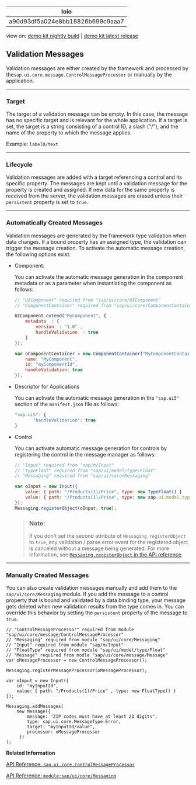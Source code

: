 <!-- loioa90d93df5a024e8bb18826b699c9aaa7 -->

| loio |
| -----|
| a90d93df5a024e8bb18826b699c9aaa7 |

<div id="loio">

view on: [demo kit nightly build](https://sdk.openui5.org/nightly/#/topic/a90d93df5a024e8bb18826b699c9aaa7) | [demo kit latest release](https://sdk.openui5.org/topic/a90d93df5a024e8bb18826b699c9aaa7)</div>

## Validation Messages

Validation messages are either created by the framework and processed by the`sap.ui.core.message.ControlMessageProcessor` or manually by the application.

***

<a name="loioa90d93df5a024e8bb18826b699c9aaa7__section_y31_smj_rhb"/>

### Target

The target of a validation message can be empty. In this case, the message has no specific target and is relevant for the whole application. If a target is set, the target is a string consisting of a control ID, a slash \("/"\), and the name of the property to which the message applies.

Example: `label0/text`

***

<a name="loioa90d93df5a024e8bb18826b699c9aaa7__section_arh_tmj_rhb"/>

### Lifecycle

Validation messages are added with a target referencing a control and its specific property. The messages are kept until a validation message for the property is created and assigned. If new data for the same property is received from the server, the validation messages are erased unless their `persistent` property is set to `true`.

***

<a name="loioa90d93df5a024e8bb18826b699c9aaa7__section_w2c_jmj_rhb"/>

### Automatically Created Messages

Validation messages are generated by the framework type validation when data changes. If a bound property has an assigned type, the validation can trigger the message creation. To activate the automatic message creation, the following options exist:

-   Component:

    You can activate the automatic message generation in the component metadata or as a parameter when instantiating the component as follows:

    ```js
    // "UIComponent" required from "sap/ui/core/UIComponent"
    // "ComponentContainer" required from "sap/ui/core/ComponentContainer"
    
    UIComponent.extend("MyComponent", {
        metadata  : {
            version  : "1.0" ,
            handleValidation  : true
        }
    });
    ```

    ```js
    var oComponentContainer = new ComponentContainer("MyComponentContainer", {
        name: "MyComponent",
        id: "myComponentId",
        handleValidation: true
    });
    ```

-   Descriptor for Applications

    You can activate the automatic message generation in the `"sap.ui5"` section of the `manifest.json` file as follows:

    ```js
    "sap.ui5": {
           "handleValidation": true
    }
    ```

-   Control

    You can activate automatic message generation for controls by registering the control in the message manager as follows:

    ```js
    // "Input" required from "sap/m/Input"
    // "TypeFloat" required from "sap/ui/model/type/Float"
    // "Messaging" required from "sap/ui/core/Messaging"
    
    var oInput = new Input({
        value: { path: "/Products(1)/Price", type: new TypeFloat() }
        value: { path: "/Products(1)/Price", type: new sap.ui.model.type.Float() }
    });
    Messaging.registerObject(oInput, true);
    ```

    > ### Note:  
    > If you don't set the second attribute of `Messaging.registerObject` to `true`, any validation / parse error event for the registered object is canceled without a message being generated. For more information, see [`Messaging.registerObject` in the API reference](https://sdk.openui5.org/api/module:sap/ui/core/Messaging%23methods/sap/ui/core/Messaging.registerObject). 


***

### Manually Created Messages

You can also create validation messages manually and add them to the `sap/ui/core/Messaging` module. If you add the message to a control property that is bound and validated by a data binding type, your message gets deleted when new validation results from the type comes in. You can override this behavior by setting the `persistent` property of the message to `true`.

```
// "ControlMessageProcessor" required from module "sap/ui/core/message/ControlMessageProcessor"
// "Messaging" required from module "sap/ui/core/Messaging"
// "Input" required from module "sap/m/Input"
// "FloatType" required from module "sap/ui/model/type/Float"
// "Message" required from modle "sap/ui/core/message/Message"
var oMessageProcessor = new ControlMessageProcessor();

Messaging.registerMessageProcessor(oMessageProcessor);

var oInput = new Input({
    id: "myInputId",
    value: { path: "/Products(1)/Price" , type: new FloatType() }
});

Messaging.addMessages(
    new Message({
        message: "ZIP codes must have at least 23 digits",
        type: sap.ui.core.MessageType.Error,
        target: "myInputId/value",
        processor: oMessageProcessor
     })
);
```

**Related Information**  


[API Reference: `sap.ui.core.ControlMessageProcessor`](https://sdk.openui5.org/api/sap.ui.core.ControlMessageProcessor)

[API Reference: `module:sap/ui/core/Messaging`](https://sdk.openui5.org/api/module:sap/ui/core/Messaging)

